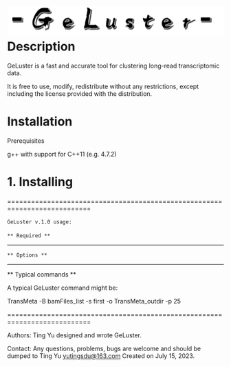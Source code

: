 ![logo](geluster.png)
Description
================

GeLuster is a fast and accurate tool for clustering long-read transcriptomic data.

It is free to use, modify, redistribute without any restrictions, except including the license provided with the distribution.


Installation
================

Prerequisites

 g++ with support for C++11 (e.g. 4.7.2)

# 1. Installing 


===========================================================================

    GeLuster v.1.0 usage:

    ** Required **


---------------------------------------------------------------------------

    ** Options **


---------------------------------------------------------------------------

** Typical commands **

   A typical GeLuster command might be:

   TransMeta -B bamFiles_list -s first -o TransMeta_outdir -p 25

===========================================================================


Authors: Ting Yu designed and wrote GeLuster.

Contact:
 Any questions, problems, bugs are welcome and should be dumped to
 Ting Yu <yutingsdu@163.com>
 Created on July 15, 2023.

